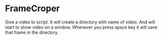 # FrameCroper
Give a video to script. It will create a directory with name of video. And will start to show video on a window. Whenever you press space key it will save that frame in the directory.
